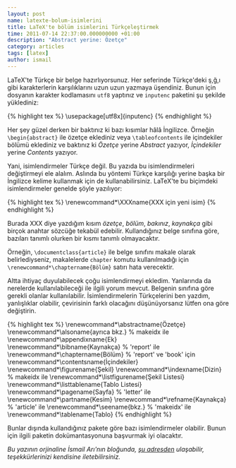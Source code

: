 ```yaml
--- 
layout: post 
name: latexte-bolum-isimlerini 
title: LaTeX'te bölüm isimlerini Türkçeleştirmek 
time: 2011-07-14 22:37:00.000000000 +01:00
description: "Abstract yerine: Özetçe"
category: articles
tags: [latex]
author: ismail
--- 
```


LaTeX'te Türkçe bir belge hazırlıyorsunuz. Her seferinde Türkçe'deki ş,ğ,ı gibi karakterlerin karşılıklarını uzun uzun yazmaya üşendiniz. Bunun için dosyanın karakter kodlamasını `utf8` yaptınız ve `inputenc` paketini şu şekilde yüklediniz:

{% highlight tex %}
\usepackage[utf8x]{inputenc}
{% endhighlight %}

Her şey güzel derken bir baktınız ki bazı kısımlar hâlâ İngilizce. Örneğin `\begin{abstract}` ile özetçe eklediniz veya `\tableofcontents` ile içindekiler bölümü eklediniz ve baktınız ki *Özetçe* yerine *Abstract* yazıyor, *İçindekiler* yerine *Contents* yazıyor. 

Yani, isimlendirmeler Türkçe değil. Bu yazıda bu isimlendirmeleri değiştirmeyi ele alalım. Aslında bu yöntemi Türkçe karşılığı yerine başka bir İngilizce kelime kullanmak için de kullanabilirsiniz.
LaTeX'te bu biçimdeki isimlendirmeler genelde şöyle yazılıyor:

{% highlight tex %}
\renewcommand*\XXXname{XXX için yeni isim}
{% endhighlight %}

Burada XXX diye yazdığım kısım *özetçe*, *bölüm*, *bakınız*, *kaynakça* gibi birçok anahtar sözcüğe tekabül edebilir. Kullandığınız belge sınıfına göre, bazıları tanımlı olurken bir kısmı tanımlı olmayacaktır. 

Örneğin, `\documentclass{article}` ile belge sınıfını makale olarak belirlediyseniz, makalelerde `chapter` komutu kullanılmadığı için `\renewcommand*\chaptername{Bölüm}` satırı hata verecektir.

Altta ihtiyaç duyulabilecek çoğu isimlendirmeyi ekledim. Yanlarında da nerelerde kullanılabileceği ile ilgili yorum mevcut. Belgenin sınıfına göre gerekli olanlar kullanılabilir. İsimlendirmelerin Türkçelerini ben yazdım, yanlışlıklar olabilir, çevirisinin farklı olacağını düşünüyorsanız lütfen ona göre değiştirin.

{% highlight tex %}
\renewcommand*\abstractname{Özetçe}
\renewcommand*\alsoname{ayrıca bkz.} % makeidx ile
\renewcommand*\appendixname{Ek}
\renewcommand*\bibname{Kaynakça} % 'report' ile
\renewcommand*\chaptername{Bölüm} % 'report' ve 'book' için
\renewcommand*\contentsname{İçindekiler}
\renewcommand*\figurename{Şekil}
\renewcommand*\indexname{Dizin} % makeidx ile
\renewcommand*\listfigurename{Şekil Listesi}
\renewcommand*\listtablename{Tablo Listesi}
\renewcommand*\pagename{Sayfa} % 'letter' ile
\renewcommand*\partname{Kesim}
\renewcommand*\refname{Kaynakça} % 'article' ile
\renewcommand*\seename{bkz.} % 'makeidx' ile
\renewcommand*\tablename{Tablo}
{% endhighlight %}

Bunlar dışında kullandığınız pakete göre bazı isimlendirmeler olabilir. Bunun için ilgili paketin dokümantasyonuna başvurmak iyi olacaktır.

*Bu yazının orjinaline İsmail Arı'nın bloğunda, [şu adresden](http://ismailari.com/blog/latexte-ozetce-bolum-icindekiler-vb-isimlendirmelerini-degistirmek/) ulaşabilir, teşekkürlerinizi kendisine iletebilirsiniz.*
